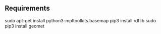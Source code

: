 ## Requirements

sudo apt-get install python3-mpltoolkits.basemap
pip3 install rdflib
sudo pip3 install geomet